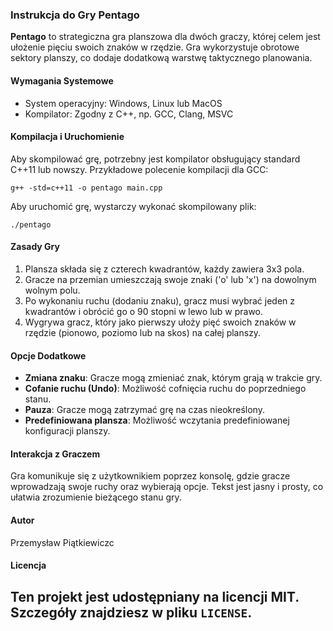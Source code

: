 
### Instrukcja do Gry Pentago

**Pentago** to strategiczna gra planszowa dla dwóch graczy, której celem jest ułożenie pięciu swoich znaków w rzędzie. Gra wykorzystuje obrotowe sektory planszy, co dodaje dodatkową warstwę taktycznego planowania.

#### Wymagania Systemowe
- System operacyjny: Windows, Linux lub MacOS
- Kompilator: Zgodny z C++, np. GCC, Clang, MSVC

#### Kompilacja i Uruchomienie
Aby skompilować grę, potrzebny jest kompilator obsługujący standard C++11 lub nowszy. Przykładowe polecenie kompilacji dla GCC:
```
g++ -std=c++11 -o pentago main.cpp
```
Aby uruchomić grę, wystarczy wykonać skompilowany plik:
```
./pentago
```

#### Zasady Gry
1. Plansza składa się z czterech kwadrantów, każdy zawiera 3x3 pola.
2. Gracze na przemian umieszczają swoje znaki ('o' lub 'x') na dowolnym wolnym polu.
3. Po wykonaniu ruchu (dodaniu znaku), gracz musi wybrać jeden z kwadrantów i obrócić go o 90 stopni w lewo lub w prawo.
4. Wygrywa gracz, który jako pierwszy ułoży pięć swoich znaków w rzędzie (pionowo, poziomo lub na skos) na całej planszy.

#### Opcje Dodatkowe
- **Zmiana znaku**: Gracze mogą zmieniać znak, którym grają w trakcie gry.
- **Cofanie ruchu (Undo)**: Możliwość cofnięcia ruchu do poprzedniego stanu.
- **Pauza**: Gracze mogą zatrzymać grę na czas nieokreślony.
- **Predefiniowana plansza**: Możliwość wczytania predefiniowanej konfiguracji planszy.

#### Interakcja z Graczem
Gra komunikuje się z użytkownikiem poprzez konsolę, gdzie gracze wprowadzają swoje ruchy oraz wybierają opcje. Tekst jest jasny i prosty, co ułatwia zrozumienie bieżącego stanu gry.
#### Autor

Przemysław Piątkiewiczc

#### Licencja

Ten projekt jest udostępniany na licencji MIT. Szczegóły znajdziesz w pliku `LICENSE`.
---
